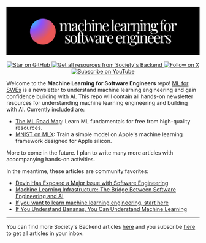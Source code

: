 ![ml road map](orb_header.png)

<p align="center">
  <a href="https://github.com/loganthorneloe/ml-road-map">
    <img src="https://img.shields.io/github/stars/loganthorneloe/ml-road-map?style=social" alt="Star on GitHub">
  </a>
  <a href="https://mlforswes.com">
    <img src="https://img.shields.io/badge/Subscribe-More%20learning%20resources-orange?style=social&logo=substack" alt="Get all resources from Society's Backend">
  </a>
  <a href="https://twitter.com/loganthorneloe">
    <img src="https://img.shields.io/twitter/follow/loganthorneloe?style=social" alt="Follow on X">
  </a>
  <a href="https://youtube.com/@loganthorneloe">
    <img src="https://img.shields.io/youtube/channel/subscribers/UC3H55I0SqNKQgJU77LsFiBw?style=social&logo=youtube" alt="Subscribe on YouTube">
  </a>
</p>

Welcome to the **Machine Learning for Software Engineers** repo! [ML for SWEs](https://mlforswes.com/) is a newsletter to understand machine learning engineering and gain confidence building with AI. This repo will contain all hands-on newsletter resources for understanding machine learning engineering and building with AI. Currently included are:

* [The ML Road Map](ml-roadmap/): Learn ML fundamentals for free from high-quality resources.
* [MNIST on MLX](mnist-on-mlx/): Train a simple model on Apple's machine learning framework designed for Apple silicon.

More to come in the future. I plan to write many more articles with accompanying hands-on activities.

In the meantime, these articles are community favorites:

* [Devin Has Exposed a Major Issue with Software Engineering](https://mlforswes.com/p/devin-has-exposed-software-engineers)
* [Machine Learning Infrastructure: The Bridge Between Software Engineering and AI](https://mlforswes.com/p/machine-learning-infra)
* [If you want to learn machine learning engineering, start here](https://mlforswes.com/p/start-here)
* [If You Understand Bananas, You Can Understand Machine Learning](https://mlforswes.com/p/ml-is-bananas)

---
You can find more Society's Backend articles [here](https://mlforswes.com/) and you subscribe [here](https://mlforswes.com/subscribe) to get all articles in your inbox.
